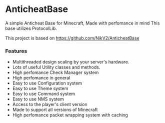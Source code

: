 # AnticheatBase

A simple Anticheat Base for Minecraft, Made with perfomance in mind This base utilizes ProtocolLib.

This project is based on https://github.com/NikV2/AnticheatBase

### Features
* Multithreaded design scaling by your server's hardware.
* Lots of useful Utility classes and methods.
* High perfomance Check Manager system
* High perfomance in general
* Easy to use Configuration system
* Easy to use Theme system
* Easy to use Command system
* Easy to use NMS system
* Access to the player's client version
* Made to support all versions of Minecraft
* High perfomance packet wrapping system with caching
